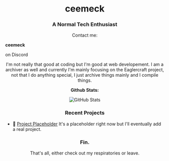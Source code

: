 <!-- Basic Info -->
<h1 align="center">ceemeck</h1>
<h3 align="center">A Normal Tech Enthusiast</h3>

<p align="center">
  Contact me: </p><strong>ceemeck</strong><p>on Discord</p>
</p>

<!-- Boring Introduction -->
<p align="center">
  I'm not really that good at coding but I'm good at web developement. I am a archiver as well and currently I'm mainly focusing on the Eaglercraft project, not that I do anything special, I just archive things mainly and I compile things.
</p>

<!-- Github Stats -->
<p align="center">
  <strong>Github Stats:</strong>
</p>

<!-- GitHub Stats -->
<p align="center">
  <img src="https://github-readme-stats.vercel.app/api?username=ceemeck&show_icons=true&count_private=true&theme=dracula" alt="GitHub Stats">
</p>

<!-- Recent Projects -->
<h3 align="center">Recent Projects</h3>
<ul>
  <li>🚀 <a href="https://example.com">Project Placeholder</a> It's a placeholder right now but I'll eventually add a real project.</li>
</ul>

<!-- Fin -->
<h3 align="center">Fin.</h3>
<p align="center">
  That's all, either check out my respiratories or leave.
</p>
